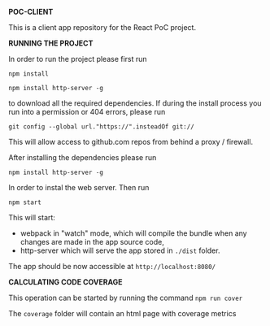 **POC-CLIENT**

This is a client app repository for the React PoC project.

**RUNNING THE PROJECT**

In order to run the project please first run

`npm install`

`npm install http-server -g`

to download all the required dependencies. If during the install process you run into a permission
or 404 errors, please run

`git config --global url."https://".insteadOf git://`

This will allow access to github.com repos from behind a proxy / firewall.

After installing the dependencies please run

`npm install http-server -g`

In order to instal the web server. Then run

`npm start`

This will start:

- webpack in "watch" mode, which will compile the bundle when any changes are
made in the app source code,
- http-server which will serve the app stored in `./dist` folder.

The app should be now accessible at `http://localhost:8080/`

**CALCULATING CODE COVERAGE**

This operation can be started by running the command
`npm run cover`

The `coverage` folder will contain an html page with coverage metrics